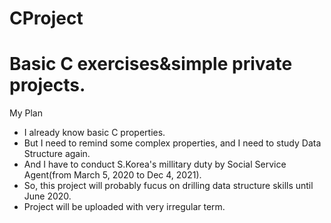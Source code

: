 # CProject
Basic C exercises&amp;simple private projects.
======
My Plan
* I already know basic C properties.
* But I need to remind some complex properties, and I need to study Data Structure again.
* And I have to conduct S.Korea's millitary duty by Social Service Agent(from March 5, 2020 to Dec 4, 2021).
* So, this project will probably fucus on drilling data structure skills until June 2020.
* Project will be uploaded with very irregular term.
